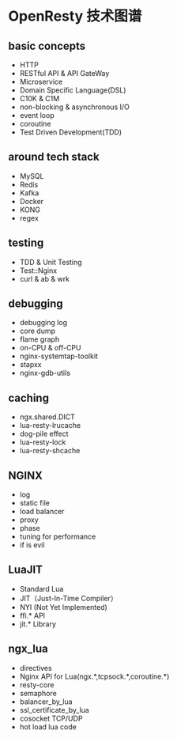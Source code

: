 # OpenResty 技术图谱
## basic concepts
- HTTP
- RESTful API & API GateWay
- Microservice
- Domain Specific Language(DSL)
- C10K & C1M
- non-blocking & asynchronous I/O
- event loop
- coroutine
- Test Driven Development(TDD)

## around tech stack
- MySQL
- Redis
- Kafka
- Docker
- KONG
- regex

## testing
- TDD & Unit Testing
- Test::Nginx
- curl & ab & wrk

## debugging
- debugging log
- core dump
- flame graph
- on-CPU & off-CPU
- nginx-systemtap-toolkit
- stapxx
- nginx-gdb-utils

## caching
- ngx.shared.DICT
- lua-resty-lrucache
- dog-pile effect
- lua-resty-lock
- lua-resty-shcache

## NGINX
- log
- static file
- load balancer
- proxy
- phase
- tuning for performance
- if is evil

## LuaJIT
- Standard Lua
- JIT（Just-In-Time Compiler）
- NYI (Not Yet Implemented)
- ffi.\* API
- jit.\* Library

## ngx_lua
- directives
- Nginx API for Lua(ngx.\*,tcpsock.\*,coroutine.\*)
- resty-core
- semaphore
- balancer_by_lua
- ssl_certificate_by_lua
- cosocket TCP/UDP
- hot load lua code
